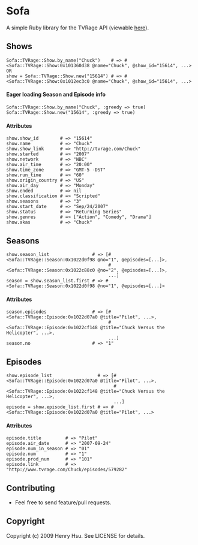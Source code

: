 # Sofa

A simple Ruby library for the TVRage API (viewable [here](http://services.tvrage.com/info.php?page=main)).

## Shows

    Sofa::TVRage::Show.by_name("Chuck")    # => #<Sofa::TVRage::Show:0x101360d38 @name="Chuck", @show_id="15614", ...>
    OR
    show = Sofa::TVRage::Show.new("15614") # => #<Sofa::TVRage::Show:0x1012ec3c0 @name="Chuck", @show_id="15614", ...>

#### Eager loading Season and Episode info

    Sofa::TVRage::Show.by_name("Chuck", :greedy => true)
    Sofa::TVRage::Show.new("15614", :greedy => true)

#### Attributes

    show.show_id        # => "15614"
    show.name           # => "Chuck"
    show.show_link      # => "http://tvrage.com/Chuck"
    show.started        # => "2007"
    show.network        # => "NBC"
    show.air_time       # => "20:00"
    show.time_zone      # => "GMT-5 -DST"
    show.run_time       # => "60"
    show.origin_country # => "US"
    show.air_day        # => "Monday"
    show.ended          # => nil
    show.classification # => "Scripted"
    show.seasons        # => "3"
    show.start_date     # => "Sep/24/2007"
    show.status         # => "Returning Series"
    show.genres         # => ["Action", "Comedy", "Drama"]
    show.akas           # => "Chuck"

## Seasons

    show.season_list                # => [#<Sofa::TVRage::Season:0x1022d0f98 @no="1", @episodes=[...]>, 
                                          #<Sofa::TVRage::Season:0x1022c88c0 @no="2", @episodes=[...]>, 
                                          ...]
    season = show.season_list.first # => #<Sofa::TVRage::Season:0x1022d0f98 @no="1", @episodes=[...]>

#### Attributes

    season.episodes                 # => [#<Sofa::TVRage::Episode:0x1022d07a0 @title="Pilot", ...>,
                                          #<Sofa::TVRage::Episode:0x1022cf148 @title="Chuck Versus the Helicopter", ...>,
                                          ...]
    season.no                       # => "1"

## Episodes

    show.episode_list                 # => [#<Sofa::TVRage::Episode:0x1022d07a0 @title="Pilot", ...>,
                                            #<Sofa::TVRage::Episode:0x1022cf148 @title="Chuck Versus the Helicopter", ...>,
                                            ...]
    episode = show.episode_list.first # => #<Sofa::TVRage::Episode:0x1022d07a0 @title="Pilot", ...> 

#### Attributes

    episode.title         # => "Pilot"
    episode.air_date      # => "2007-09-24"
    episode.num_in_season # => "01"
    episode.num           # => "1"
    episode.prod_num      # => "101"
    episode.link          # => "http://www.tvrage.com/Chuck/episodes/579282"

## Contributing
 
* Feel free to send feature/pull requests.

## Copyright

Copyright (c) 2009 Henry Hsu. See LICENSE for details.
